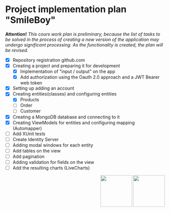 # Project implementation plan "SmileBoy" 

<strong>Attention!</strong> *This cours work plan is preliminary, because the list of tasks to be solved in the process of creating a new version of the application may undergo significant processing. As the functionality is created, the plan will be revised.*

* [x] Repository registration github.com
* [x] Creating a project and preparing it for development
    * [x] Implementation of "input / output" on the app 
    * [x] Add authorization using the Oauth 2.0 approach and a JWT Bearer web token
* [x] Setting up adding an account
* [x]  Creating entities(classes) and configuring entities
    * [x] Products
    * [ ] Order
    * [ ] Customer
* [x] Creating a MongoDB database and connecting to it
* [x] Creating ViewModels for entities and configuring mapping (Automapper)
* [ ] Add XUnit tests
* [ ] Create Identity Server
* [ ] Adding modal windows for each entity
* [ ] Add tables on the view
* [ ] Add pagination 
* [ ] Adding validation for fields on the view
* [ ] Add the resulting charts (LiveCharts)

<img align="right" src="https://vsednr.ru/wp-content/uploads/2018/06/donnu-fizika-1024x1024.png" width="100" height="100">
<img align="right" src="https://psv4.userapi.com/c536436/u155561278/docs/d21/a973eab137a3/Resurs_4.png?extra=XWEmbhXVcnicAuKQjrAghiXK1r1cY_ZAO07IKuoB6mm10T6vO10aL14e7aapZ1rLteLhVjpgip62F2voibNIMfklAwoY7QI0HDo2Qw7VAERgSKMTBysKzod6gto9VQHxuJIYL95Gu3DNQxjKVYiDEUbZ4s4" width="100" height="100">
